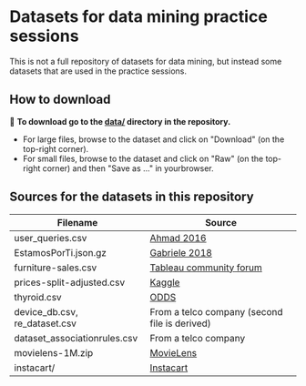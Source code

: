 # Datasets for data mining practice sessions

This is not a full repository of datasets for data mining, but instead some datasets that are used in the practice sessions.

## How to download

:file_folder: **To download go to the [data/](https://github.com/chatox/data-mining-course/tree/master/practicum/data) directory in the repository.**

* For large files, browse to the dataset and click on "Download" (on the top-right corner).
* For small files, browse to the dataset and click on "Raw" (on the top-right corner) and then "Save as ..." in yourbrowser.

## Sources for the datasets in this repository

| Filename | Source |
|----------|--------|
| user_queries.csv | [Ahmad 2016](https://github.com/wasiahmad/aol_query_log_analysis) |
| EstamosPorTi.json.gz | [Gabriele  2018](https://archive.org/details/EstamosporTIOohmm2018032618831Ids) |
| furniture-sales.csv | [Tableau community forum](https://community.tableau.com/docs/DOC-1236) |
| prices-split-adjusted.csv | [Kaggle](https://www.kaggle.com/dgawlik/nyse) |
| thyroid.csv | [ODDS](http://odds.cs.stonybrook.edu/thyroid-disease-dataset/) |
| device_db.csv, re_dataset.csv | From a telco company (second file is derived) |
| dataset_associationrules.csv | From a telco company |
| movielens-1M.zip | [MovieLens](https://grouplens.org/datasets/movielens/1m/) |
| instacart/ | [Instacart](https://www.kaggle.com/c/instacart-market-basket-analysis) |
